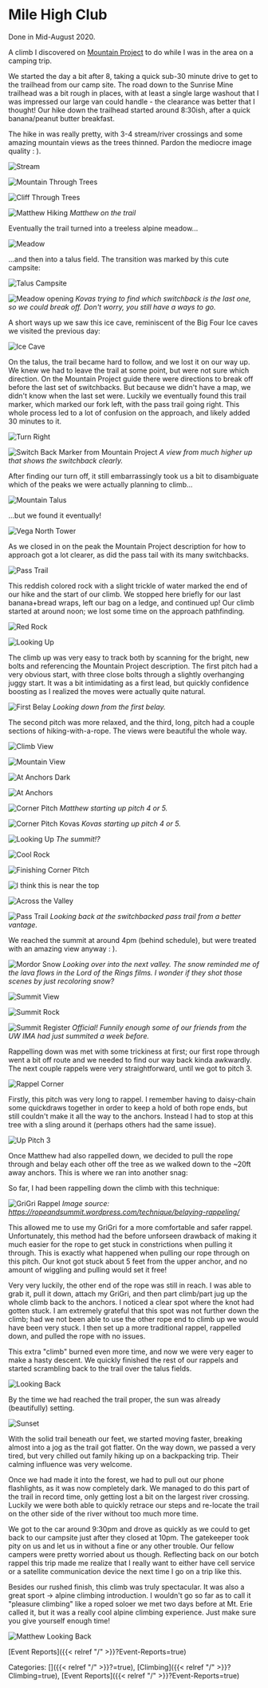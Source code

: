# Mile High Club

Done in Mid-August 2020.

A climb I discovered on [Mountain
Project](https://www.mountainproject.com/route/112553808/mile-high-club) to do
while I was in the area on a camping trip.

We started the day a bit after 8, taking a quick sub-30 minute drive to get to
the trailhead from our camp site.  The road down to the Sunrise Mine trailhead
was a bit rough in places, with at least a single large washout that I was
impressed our large van could handle - the clearance was better that I thought!
Our hike down the trailhead started around 8:30ish, after a quick banana/peanut
butter breakfast.

The hike in was really pretty, with 3-4 stream/river crossings and some amazing
mountain views as the trees thinned.  Pardon the mediocre image quality : ).

![Stream](/docs/climbing/event-reports/2020-8-12-mile-high-club-pics/stream.jpg)

![Mountain Through Trees](/docs/climbing/event-reports/2020-8-12-mile-high-club-pics/mtn-through-trees.jpg)

![Cliff Through Trees](/docs/climbing/event-reports/2020-8-12-mile-high-club-pics/cliff-through-trees.jpg)

![Matthew Hiking](/docs/climbing/event-reports/2020-8-12-mile-high-club-pics/matthew-hiking.jpg)
*Matthew on the trail*

Eventually the trail turned into a treeless alpine meadow...

![Meadow](/docs/climbing/event-reports/2020-8-12-mile-high-club-pics/meadow.jpg)

...and then into a talus field.  The transition was marked by this cute
campsite:  

![Talus Campsite](/docs/climbing/event-reports/2020-8-12-mile-high-club-pics/talus-campsite.jpg)

![Meadow opening](/docs/climbing/event-reports/2020-8-12-mile-high-club-pics/matthew/approach.jpeg)
*Kovas trying to find which switchback is the last one, so we could break off. Don't 
worry, you still have a ways to go.*

A short ways up we saw this ice cave, reminiscent of the Big Four Ice caves we
visited the previous day:

![Ice Cave](/docs/climbing/event-reports/2020-8-12-mile-high-club-pics/ice-cave.jpg)

On the talus, the trail became hard to follow, and we lost it on our way up.
We knew we had to leave the trail at some point, but were not sure which
direction.  On the Mountain Project guide there were directions to break off
before the last set of switchbacks. But because we didn't have a map, we didn't
know when the last set were.  Luckily we eventually found this trail marker,
which marked our fork left, with the pass trail going right.  This whole
process led to a lot of confusion on the approach, and likely added 30 minutes
to it.

![Turn Right](/docs/climbing/event-reports/2020-8-12-mile-high-club-pics/turn-right.jpg)

![Switch Back Marker from Mountain Project](/docs/climbing/event-reports/2020-8-12-mile-high-club-pics/matthew/where-the-switchbacks-are.jpeg)
*A view from much higher up that shows the switchback clearly.*


After finding our turn off, it still embarrassingly took us a bit to
disambiguate which of the peaks we were actually planning to climb...

![Mountain Talus](/docs/climbing/event-reports/2020-8-12-mile-high-club-pics/mtn-talus.jpg)

...but we found it eventually!

![Vega North Tower](/docs/climbing/event-reports/2020-8-12-mile-high-club-pics/vega-north-tower.jpg)

As we closed in on the peak the Mountain Project description for how to
approach got a lot clearer, as did the pass tail with its many switchbacks.

![Pass Trail](/docs/climbing/event-reports/2020-8-12-mile-high-club-pics/pass-trail.jpg)

This reddish colored rock with a slight trickle of water marked the end of our
hike and the start of our climb.  We stopped here briefly for our last
banana+bread wraps, left our bag on a ledge, and continued up!  Our climb
started at around noon; we lost some time on the approach pathfinding.

![Red Rock](/docs/climbing/event-reports/2020-8-12-mile-high-club-pics/red-rock.jpg)

![Looking Up](/docs/climbing/event-reports/2020-8-12-mile-high-club-pics/looking-up.jpg)

The climb up was very easy to track both by scanning for the bright, new bolts
and referencing the Mountain Project description.  The first pitch had a very
obvious start, with three close bolts through a slightly overhanging juggy
start.  It was a bit intimidating as a first lead, but quickly confidence
boosting as I realized the moves were actually quite natural.

![First Belay](/docs/climbing/event-reports/2020-8-12-mile-high-club-pics/first-belay.jpg)
*Looking down from the first belay.*

The second pitch was more relaxed, and the third, long, pitch had a couple
sections of hiking-with-a-rope.  The views were beautiful the whole way.

![Climb View](/docs/climbing/event-reports/2020-8-12-mile-high-club-pics/climb-view.jpg)

![Mountain View](/docs/climbing/event-reports/2020-8-12-mile-high-club-pics/mtn-view.jpg)

![At Anchors Dark](/docs/climbing/event-reports/2020-8-12-mile-high-club-pics/at-anchors-dark.jpg)

![At Anchors](/docs/climbing/event-reports/2020-8-12-mile-high-club-pics/at-anchors.jpg)

![Corner Pitch](/docs/climbing/event-reports/2020-8-12-mile-high-club-pics/pitch-4-or-5.jpg)
*Matthew starting up pitch 4 or 5.*

![Corner Pitch Kovas](/docs/climbing/event-reports/2020-8-12-mile-high-club-pics/matthew/from-belay.jpeg)
*Kovas starting up pitch 4 or 5.*

![Looking Up](/docs/climbing/event-reports/2020-8-12-mile-high-club-pics/looking-up.jpg)
*The summit!?*

![Cool Rock](/docs/climbing/event-reports/2020-8-12-mile-high-club-pics/cool-rock.jpg)

![Finishing Corner Pitch](/docs/climbing/event-reports/2020-8-12-mile-high-club-pics/matthew-corner-pitch.jpg)

![I think this is near the top](/docs/climbing/event-reports/2020-8-12-mile-high-club-pics/matthew/setting-up-anchor.jpeg)

![Across the Valley](/docs/climbing/event-reports/2020-8-12-mile-high-club-pics/grand-cliff.jpg)

![Pass Trail](/docs/climbing/event-reports/2020-8-12-mile-high-club-pics/pass-trail.jpg)
*Looking back at the switchbacked pass trail from a better vantage.*

We reached the summit at around 4pm (behind schedule), but were treated with an
amazing view anyway : ).  

![Mordor Snow](/docs/climbing/event-reports/2020-8-12-mile-high-club-pics/mordor-snow.jpg)
*Looking over into the next valley.  The snow reminded me of the lava flows in
the Lord of the Rings films.  I wonder if they shot those scenes by just
recoloring snow?*

![Summit View](/docs/climbing/event-reports/2020-8-12-mile-high-club-pics/summit-view.jpg)

![Summit Rock](/docs/climbing/event-reports/2020-8-12-mile-high-club-pics/summit-rock.jpg)

![Summit Register](/docs/climbing/event-reports/2020-8-12-mile-high-club-pics/summit-register.jpg)
*Official!  Funnily enough some of our friends from the UW IMA had just
summited a week before.*

Rappelling down was met with some trickiness at first; our first rope through
went a bit off route and we needed to find our way back kinda awkwardly.  The
next couple rappels were very straightforward, until we got to pitch 3. 

![Rappel Corner](/docs/climbing/event-reports/2020-8-12-mile-high-club-pics/rappel-corner-pitch.jpg)

Firstly, this pitch was very long to rappel.  I remember having to daisy-chain
some quickdraws together in order to keep a hold of both rope ends, but still
couldn't make it all the way to the anchors.  Instead I had to stop at this
tree with a sling around it (perhaps others had the same issue).

![Up Pitch 3](/docs/climbing/event-reports/2020-8-12-mile-high-club-pics/up-pitch-3.jpg)

Once Matthew had also rappelled down, we decided to pull the rope through and
belay each other off the tree as we walked down to the ~20ft away anchors.
This is where we ran into another snag:

So far, I had been rappelling down the climb with this technique:

![GriGri Rappel](/docs/climbing/event-reports/2020-8-12-mile-high-club-pics/grigri-rappel.jpg)
*Image source: https://ropeandsummit.wordpress.com/technique/belaying-rappeling/*

This allowed me to use my GriGri for a more comfortable and safer rappel.
Unfortunately, this method had the before unforseen drawback of making it much
easier for the rope to get stuck in constrictions when pulling it through.
This is exactly what happened when pulling our rope through on this pitch.  Our
knot got stuck about 5 feet from the upper anchor, and no amount of wiggling
and pulling would set it free!

Very very luckily, the other end of the rope was still in reach.  I was able to
grab it, pull it down, attach my GriGri, and then part climb/part jug up the
whole climb back to the anchors.  I noticed a clear spot where the knot had
gotten stuck.  I am extremely grateful that this spot was not further down the
climb; had we not been able to use the other rope end to climb up we would have
been very stuck.  I then set up a more traditional rappel, rappelled down, and
pulled the rope with no issues.

This extra "climb" burned even more time, and now we were very eager to make a
hasty descent.  We quickly finished the rest of our rappels and started
scrambling back to the trail over the talus fields.

![Looking Back](/docs/climbing/event-reports/2020-8-12-mile-high-club-pics/looking-back.jpg)

By the time we had reached the trail proper, the sun was already (beautifully)
setting.

![Sunset](/docs/climbing/event-reports/2020-8-12-mile-high-club-pics/sunset.jpg)

With the solid trail beneath our feet, we started moving faster, breaking
almost into a jog as the trail got flatter.  On the way down, we passed a very
tired, but very chilled out family hiking up on a backpacking trip.  Their
calming influence was very welcome.

Once we had made it into the forest, we had to pull out our phone flashlights,
as it was now completely dark.  We managed to do this part of the trail in
record time, only getting lost a bit on the largest river crossing.  Luckily we
were both able to quickly retrace our steps and re-locate the trail on the
other side of the river without too much more time.

We got to the car around 9:30pm and drove as quickly as we could to get back to
our campsite just after they closed at 10pm.  The gatekeeper took pity on us
and let us in without a fine or any other trouble.  Our fellow campers were
pretty worried about us though.  Reflecting back on our botch rappel this trip
made me realize that I really want to either have cell service or a satellite
communication device the next time I go on a trip like this.

Besides our rushed finish, this climb was truly spectacular. It was also a
great sport -> alpine climbing introduction.  I wouldn't go so far as to call
it "pleasure climbing" like a roped soloer we met two days before at Mt. Erie
called it, but it was a really cool alpine climbing experience.  Just make sure
you give yourself enough time!

![Matthew Looking Back](/docs/climbing/event-reports/2020-8-12-mile-high-club-pics/matthew-looking-back.jpg)








[Event Reports]({{< relref "/" >}}?Event-Reports=true)

Categories: []({{< relref "/" >}}?=true),
[Climbing]({{< relref "/" >}}?Climbing=true),
[Event Reports]({{< relref "/" >}}?Event-Reports=true)